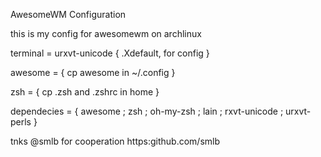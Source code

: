 AwesomeWM Configuration

this is my config for awesomewm on archlinux

terminal = urxvt-unicode { .Xdefault, for config }

awesome  = { cp awesome in ~/.config }

zsh      = { cp .zsh and .zshrc in home }

dependecies = { awesome ; zsh ; oh-my-zsh ; lain ; rxvt-unicode ; urxvt-perls }

tnks @smlb for cooperation https:github.com/smlb

